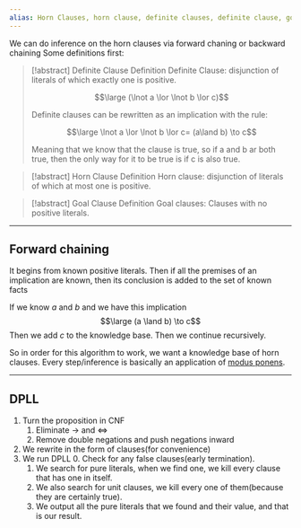 ```yaml
---
alias: Horn Clauses, horn clause, definite clauses, definite clause, goal clauses, goal clause, forward chaining, forward-chaining, backward-chaining, backward chaining, backwards chaining, dpll
---
```


We can do inference on the horn clauses via forward chaning or backward chaining
Some definitions first:

> [!abstract] Definite Clause Definition
> Definite Clause: disjunction of literals of which exactly one is positive.
> 
> $$\large (\lnot a \lor \lnot b \lor c)$$
> 
> Definite clauses can be rewritten as an implication with the rule:
>
> $$\large \lnot a \lor \lnot b \lor c= (a\land b) \to c$$
> 
> Meaning that we know that the clause is true, so if a and b ar both true, then the only way for it to be true is if c is also true.

> [!abstract] Horn Clause Definition
> Horn clause: disjunction of literals of which at most one is positive.
> 

> [!abstract] Goal Clause Definition
> Goal clauses: Clauses with no positive literals.
> 

---


## Forward chaining

It begins from known positive literals.
Then if all the premises of an implication are known, then its conclusion is added to the set of known facts

If we know $a$ and $b$ and we have this implication
$$\large (a \land b) \to c$$
Then we add $c$ to the knowledge base.
Then we continue recursively.

So in order for this algorithm to work, we want a knowledge base of horn clauses.
Every step/inference is basically an application of [modus ponens](Logical%20Inference.md).

---


## DPLL

1. Turn the proposition in CNF
	1. Eliminate $\to$ and $\iff$
	2. Remove double negations and push negations inward
2. We rewrite in the form of clauses(for convenience)
3. We run DPLL
	0. Check for any false clauses(early termination).
	1. We search for pure literals, when we find one, we kill every clause that has one in itself.
	2. We also search for unit clauses, we kill every one of them(because they are certainly true).
	3. We output all the pure literals that we found and their value, and that is our result.